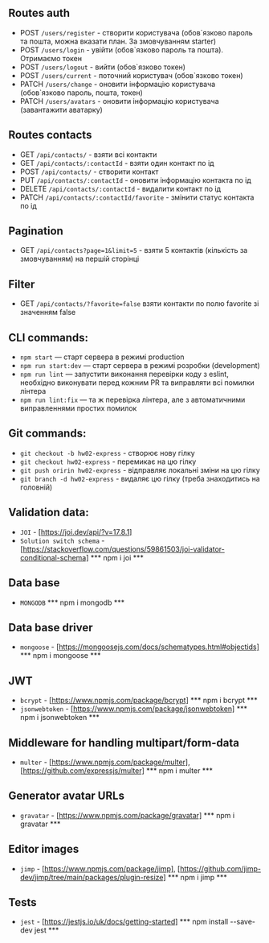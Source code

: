## Routes auth
- POST `/users/register` - створити користувача (обов`язково пароль та пошта, можна вказати план. За змовчуванням starter)
- POST `/users/login` - увійти (обов`язково пароль та пошта). Отримаємо токен
- POST `/users/logout` - вийти (обов`язково токен)
- POST `/users/current` - поточний користувач (обов`язково токен)
- PATCH `/users/change` - оновити інформацію користувача (обов`язково пароль, пошта, токен)
- PATCH `/users/avatars` - оновити інформацію користувача (завантажити аватарку)

## Routes contacts
- GET `/api/contacts/` - взяти всі контакти
- GET `/api/contacts/:contactId` - взяти один контакт по ід
- POST `/api/contacts/` - створити контакт
- PUT `/api/contacts/:contactId` - оновити інформацію контакта по ід
- DELETE `/api/contacts/:contactId` - видалити контакт по ід
- PATCH `/api/contacts/:contactId/favorite` - змінити статус контакта по ід

## Pagination
- GET `/api/contacts?page=1&limit=5` - взяти 5 контактів (кількість за змовчуванням) на першій сторінці 

## Filter
- GET `/api/contacts/?favorite=false` взяти контакти по полю favorite зі значенням false

## CLI commands:
- `npm start` &mdash; старт сервера в режимі production
- `npm run start:dev` &mdash; старт сервера в режимі розробки (development)
- `npm run lint` &mdash; запустити виконання перевірки коду з eslint, необхідно виконувати перед кожним PR та виправляти всі помилки лінтера
- `npm run lint:fix` &mdash; та ж перевірка лінтера, але з автоматичними виправленнями простих помилок

## Git commands:
- `git checkout -b hw02-express` - створює нову гілку
- `git checkout hw02-express` - перемикає на цю гілку
- `git push oririn hw02-express` - відправляє локальні зміни на цю гілку
- `git branch -d hw02-express` - видаляє цю гілку (треба знаходитись на головній)

## Validation data:
- `JOI` - [https://joi.dev/api/?v=17.8.1]
- `Solution switch schema` - [https://stackoverflow.com/questions/59861503/joi-validator-conditional-schema]
*** npm i joi ***

## Data base
- `MONGODB`
*** npm i mongodb ***

## Data base driver
- `mongoose` - [https://mongoosejs.com/docs/schematypes.html#objectids]
*** npm i mongoose *** 

## JWT
- `bcrypt` - [https://www.npmjs.com/package/bcrypt]
*** npm i bcrypt *** 
- `jsonwebtoken` - [https://www.npmjs.com/package/jsonwebtoken]
*** npm i jsonwebtoken *** 

## Middleware for handling multipart/form-data
- `multer` - [https://www.npmjs.com/package/multer], [https://github.com/expressjs/multer]
*** npm i multer *** 

## Generator avatar URLs
- `gravatar` - [https://www.npmjs.com/package/gravatar]
*** npm i gravatar *** 

## Editor images
- `jimp` - [https://www.npmjs.com/package/jimp], [https://github.com/jimp-dev/jimp/tree/main/packages/plugin-resize]
*** npm i jimp *** 

## Tests
- `jest` - [https://jestjs.io/uk/docs/getting-started]
*** npm install --save-dev jest *** 